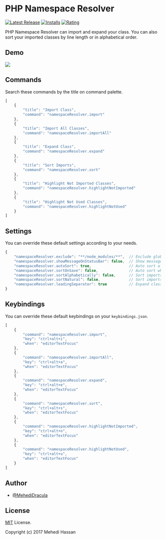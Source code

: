 # PHP Namespace Resolver

[![Latest Release](https://vsmarketplacebadge.apphb.com/version-short/MehediDracula.php-namespace-resolver.svg
)](https://marketplace.visualstudio.com/items?itemName=MehediDracula.php-namespace-resolver) [![Installs](https://vsmarketplacebadge.apphb.com/installs-short/MehediDracula.php-namespace-resolver.svg
)](https://marketplace.visualstudio.com/items?itemName=MehediDracula.php-namespace-resolver) [![Rating](https://vsmarketplacebadge.apphb.com/rating-short/MehediDracula.php-namespace-resolver.svg)](https://marketplace.visualstudio.com/items?itemName=MehediDracula.php-namespace-resolver#review-details)

PHP Namespace Resolver can import and expand your class. You can also sort your imported classes by line length or in alphabetical order.

## Demo

![](https://i.imgur.com/upEGtPa.gif)

## Commands

Search these commands by the title on command palette.

```javascript
[
    {
        "title": "Import Class",
        "command": "namespaceResolver.import"
    },
    {
        "title": "Import All Classes",
        "command": "namespaceResolver.importAll"
    },
    {
        "title": "Expand Class",
        "command": "namespaceResolver.expand"
    },
    {
        "title": "Sort Imports",
        "command": "namespaceResolver.sort"
    },
    {
        "title": "Highlight Not Imported Classes",
        "command": "namespaceResolver.highlightNotImported"
    },
    {
        "title": "Highlight Not Used Classes",
        "command": "namespaceResolver.highlightNotUsed"
    }
]
```

## Settings

You can override these default settings according to your needs.

```javascript
{
    "namespaceResolver.exclude": "**/node_modules/**",  // Exclude glob pattern while finding files
    "namespaceResolver.showMessageOnStatusBar": false,  // Show message on status bar instead of notification box
    "namespaceResolver.autoSort": true,                 // Auto sort after imports
    "namespaceResolver.sortOnSave": false,              // Auto sort when a file is saved
    "namespaceResolver.sortAlphabetically": false,      // Sort imports in alphabetical order instead of line length
    "namespaceResolver.sortNatural": false,             // Sort imports using a 'natural order' algorithm
    "namespaceResolver.leadingSeparator": true          // Expand class with leading namespace separator
}
```

## Keybindings

You can override these default keybindings on your `keybindings.json`.

```javascript
[
    {
        "command": "namespaceResolver.import",
        "key": "ctrl+alt+i",
        "when": "editorTextFocus"
    },
    {
        "command": "namespaceResolver.importAll",
        "key": "ctrl+alt+a",
        "when": "editorTextFocus"
    },
    {
        "command": "namespaceResolver.expand",
        "key": "ctrl+alt+e",
        "when": "editorTextFocus"
    },
    {
        "command": "namespaceResolver.sort",
        "key": "ctrl+alt+s",
        "when": "editorTextFocus"
    },
    {
        "command": "namespaceResolver.highlightNotImported",
        "key": "ctrl+alt+n",
        "when": "editorTextFocus"
    },
    {
        "command": "namespaceResolver.highlightNotUsed",
        "key": "ctrl+alt+u",
        "when": "editorTextFocus"
    }
]
```

## Author

- [@MehediDracula](https://twitter.com/MehediDracula)

## License

[MIT](LICENSE) License.

Copyright (c) 2017 Mehedi Hassan
